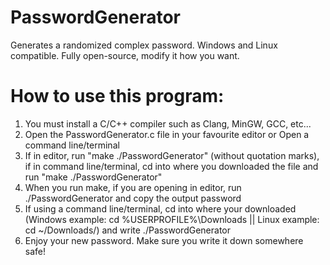 # PasswordGenerator
Generates a randomized complex password.
Windows and Linux compatible.
Fully open-source, modify it how you want.

# How to use this program:

1. You must install a C/C++ compiler such as Clang, MinGW, GCC, etc...
2. Open the PasswordGenerator.c file in your favourite editor or Open a command line/terminal
3. If in editor, run "make ./PasswordGenerator" (without quotation marks), if in command line/terminal, cd into where you downloaded the file and run "make ./PasswordGenerator"
4. When you run make, if you are opening in editor, run ./PasswordGenerator and copy the output password
5. If using a command line/terminal, cd into where your downloaded (Windows example: cd %USERPROFILE%\Downloads || Linux example: cd ~/Downloads/) and write ./PasswordGenerator
6. Enjoy your new password. Make sure you write it down somewhere safe!
